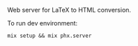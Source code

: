 Web server for LaTeX to HTML conversion.

To run dev environment:
```
mix setup && mix phx.server
```
